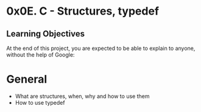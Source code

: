 # 0x0E. C - Structures, typedef

## Learning Objectives
At the end of this project, you are expected to be able to explain to anyone, without the help of Google:

# General
- What are structures, when, why and how to use them
- How to use typedef 
